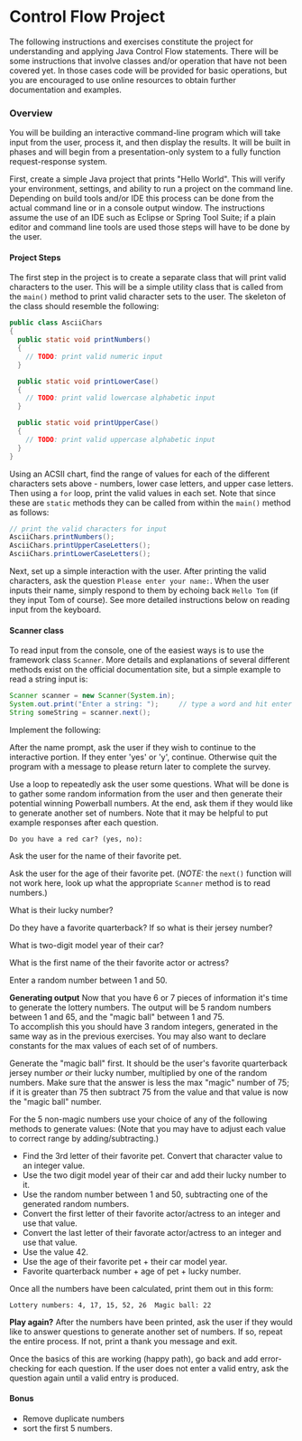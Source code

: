 # Control Flow Project

The following instructions and exercises constitute the project for understanding and applying Java Control Flow statements. There will be some instructions that involve classes and/or operation that have not been covered yet. In those cases code will be provided for basic operations, but you are encouraged to use online resources to obtain further documentation and examples.

### Overview

You will be building an interactive command-line program which will take input from the user, process it, and then display the results. It will be built in phases and will begin from a presentation-only system to a fully function request-response system.

First, create a simple Java project that prints "Hello World". This will verify your environment, settings, and ability to run a project on the command line. Depending on build tools and/or IDE this process can be done from the actual command line or in a console output window. The instructions assume the use of an IDE such as Eclipse or Spring Tool Suite; if a plain editor and command line tools are used those steps will have to be done by the user.

#### Project Steps

The first step in the project is to create a separate class that will print valid characters to the user. This will be a simple utility class that is called from the `main()` method to print valid character sets to the user. The skeleton of the class should resemble the following:

```java
public class AsciiChars
{
  public static void printNumbers()
  {
    // TODO: print valid numeric input
  }

  public static void printLowerCase()
  {
    // TODO: print valid lowercase alphabetic input
  }

  public static void printUpperCase()
  {
    // TODO: print valid uppercase alphabetic input
  }
}
```

Using an ACSII chart, find the range of values for each of the different characters sets above - numbers, lower case letters, and upper case letters. Then using a `for` loop, print the valid values in each set. Note that since these are `static` methods they can be called from within the `main()` method as follows:

```java
// print the valid characters for input
AsciiChars.printNumbers();
AsciiChars.printUpperCaseLetters();
AsciiChars.printLowerCaseLetters();
```

Next, set up a simple interaction with the user. After printing the valid characters, ask the question `Please enter your name:`. When the user inputs their name, simply respond to them by echoing back `Hello Tom` (if they input Tom of course). See more detailed instructions below on reading input from the keyboard.

#### Scanner class

To read input from the console, one of the easiest ways is to use the framework class `Scanner`. More details and explanations of several different methods exist on the official documentation site, but a simple example to read a string input is:

```java
Scanner scanner = new Scanner(System.in);
System.out.print("Enter a string: ");     // type a word and hit enter
String someString = scanner.next();
```

Implement the following:

After the name prompt, ask the user if they wish to continue to the interactive portion. If they enter 'yes' or 'y', continue. Otherwise quit the program with a message to please return later to complete the survey.

Use a loop to repeatedly ask the user some questions. What will be done is to gather some random information from the user and then generate their potential winning Powerball numbers. At the end, ask them if they would like to generate another set of numbers. Note that it may be helpful to put example responses after each question.

```
Do you have a red car? (yes, no):
```

Ask the user for the name of their favorite pet.

Ask the user for the age of their favorite pet. (_NOTE:_ the `next()` function will not work here, look up what the appropriate `Scanner` method is to read numbers.)

What is their lucky number?

Do they have a favorite quarterback? If so what is their jersey number?

What is two-digit model year of their car?

What is the first name of the their favorite actor or actress?

Enter a random number between 1 and 50.

**Generating output**
Now that you have 6 or 7 pieces of information it's time to generate the lottery numbers. The output will be 5 random numbers between 1 and 65, and the "magic ball" between 1 and 75.  
To accomplish this you should have 3 random integers, generated in the same way as in the previous exercises. You may also want to declare constants for the max values of each set of of numbers.

Generate the "magic ball" first. It should be the user's favorite quarterback jersey number _or_ their lucky number, multiplied by one of the random numbers. Make sure that the answer is less the max "magic" number of 75; if it is greater than 75 then subtract 75 from the value and that value is now the "magic ball" number.

For the 5 non-magic numbers use your choice of any of the following methods to generate values: (Note that you may have to adjust each value to correct range by adding/subtracting.)

- Find the 3rd letter of their favorite pet. Convert that character value to an integer value.
- Use the two digit model year of their car and add their lucky number to it.
- Use the random number between 1 and 50, subtracting one of the generated random numbers.
- Convert the first letter of their favorite actor/actress to an integer and use that value.
- Convert the last letter of their favorate actor/actress to an integer and use that value.
- Use the value 42.
- Use the age of their favorite pet + their car model year.
- Favorite quarterback number + age of pet + lucky number.

Once all the numbers have been calculated, print them out in this form:

```
Lottery numbers: 4, 17, 15, 52, 26  Magic ball: 22
```

**Play again?**
After the numbers have been printed, ask the user if they would like to answer questions to generate another set of numbers. If so, repeat the entire process. If not, print a thank you message and exit.

Once the basics of this are working (happy path), go back and add error-checking for each question. If the user does not enter a valid entry, ask the question again until a valid entry is produced.

#### Bonus

- Remove duplicate numbers
- sort the first 5 numbers.
